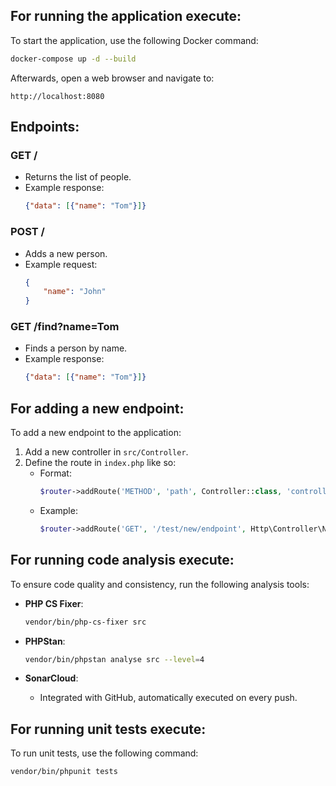 ## For running the application execute:

To start the application, use the following Docker command:

```bash
docker-compose up -d --build
```

Afterwards, open a web browser and navigate to:

```
http://localhost:8080
```

## Endpoints:

### GET /
- Returns the list of people.
- Example response:
  ```json
  {"data": [{"name": "Tom"}]}
  ```

### POST /
- Adds a new person.
- Example request:
  ```json
  {
      "name": "John"
  }
  ```

### GET /find?name=Tom
- Finds a person by name.
- Example response:
  ```json
  {"data": [{"name": "Tom"}]}
  ```

## For adding a new endpoint:

To add a new endpoint to the application:

1. Add a new controller in `src/Controller`.
2. Define the route in `index.php` like so:
    - Format:
      ```php
      $router->addRoute('METHOD', 'path', Controller::class, 'controller method');
      ```
    - Example:
      ```php
      $router->addRoute('GET', '/test/new/endpoint', Http\Controller\NewController::class, 'test');
      ```

## For running code analysis execute:

To ensure code quality and consistency, run the following analysis tools:

- **PHP CS Fixer**:
  ```bash
  vendor/bin/php-cs-fixer src
  ```

- **PHPStan**:
  ```bash
  vendor/bin/phpstan analyse src --level=4
  ```

- **SonarCloud**:
    - Integrated with GitHub, automatically executed on every push.

## For running unit tests execute:

To run unit tests, use the following command:

```bash
vendor/bin/phpunit tests
```

